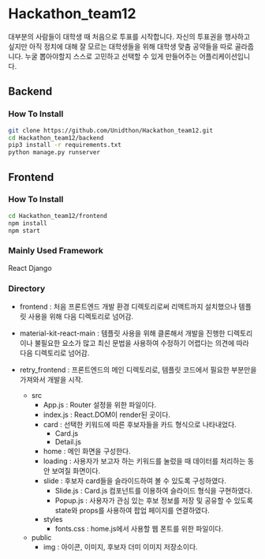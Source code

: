 # Hackathon_team12

대부분의 사람들이 대학생 때 처음으로 투표를 시작합니다. 자신의 투표권을 행사하고 싶지만 아직 정치에 대해 잘 모르는 대학생들을 위해 대학생 맞춤 공약들을 따로 골라줍니다. 누굴 뽑아야할지 스스로 고민하고 선택할 수 있게 만들어주는 어플리케이션입니다.

## Backend

### How To Install

```bash
git clone https://github.com/Unidthon/Hackathon_team12.git
cd Hackathon_team12/backend
pip3 install -r requirements.txt
python manage.py runserver
```

## Frontend
### How To Install

```bash
cd Hackathon_team12/frontend
npm install
npm start
```


### Mainly Used Framework
React
Django

### Directory
+ frontend
    : 처음 프론트엔드 개발 환경 디렉토리로써 리액트까지 설치했으나 템플릿 사용을 위해 다음 디렉토리로 넘어감.
 
 + material-kit-react-main
    : 템플릿 사용을 위해 클론해서 개발을 진행한 디렉토리이나 불필요한 요소가 많고 최신 문법을 사용하여 수정하기 어렵다는 의견에 따라 다음 디렉토리로 넘어감.
  
 + retry_frontend
    : 프론트엔드의 메인 디렉토리로, 템플릿 코드에서 필요한 부분만을 가져와서 개발을 시작.
    + src
      - App.js
        : Router 설정을 위한 파일이다.
      - index.js
        : React.DOM이 render된 곳이다.
      - card
        : 선택한 키워드에 따른 후보자들을 카드 형식으로 나타내었다.
        * Card.js
        * Detail.js
      - home
        : 메인 화면을 구성한다.
      - loading
        : 사용자가 보고자 하는 키워드를 눌렀을 때 데이터를 처리하는 동안 보여질 화면이다.
      - slide 
        : 후보자 card들을 슬라이드하여 볼 수 있도록 구성하였다. 
          * Slide.js
            : Card.js 컴포넌트를 이용하여 슬라이드 형식을 구현하였다.
          * Popup.js
            : 사용자가 관심 있는 후보 정보를 저장 및 공유할 수 있도록 state와 props를 사용하여 팝업 페이지를 연결하였다.
      - styles
        * fonts.css
          : home.js에서 사용할 웹 폰트를 위한 파일이다.
    + public
        * img
            : 아이콘, 이미지, 후보자 더미 이미지 저장소이다.
